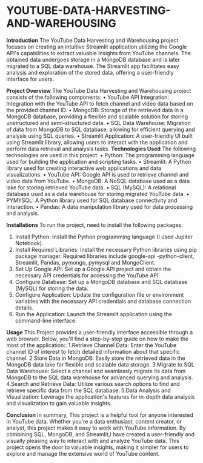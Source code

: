 # YOUTUBE-DATA-HARVESTING-AND-WAREHOUSING
**Introduction**
The YouTube Data Harvesting and Warehousing project focuses on creating an intuitive Streamlit application utilizing the Google API's capabilities to extract valuable insights from YouTube channels. The obtained data undergoes storage in a MongoDB database and is later migrated to a SQL data warehouse. The Streamlit app facilitates easy analysis and exploration of the stored data, offering a user-friendly interface for users.

**Project Overview**
  The YouTube Data Harvesting and Warehousing project consists of the following components:
   •	YouTube API Integration: Integration with the YouTube API to fetch channel and video data based on the provided channel ID.
   •	MongoDB: Storage of the retrieved data in a MongoDB database, providing a flexible and scalable solution for storing unstructured 
      and semi-structured data.
  •	SQL Data Warehouse: Migration of data from MongoDB to SQL database, allowing for efficient querying and analysis using SQL queries.
  •	Streamlit Application: A user-friendly UI built using Streamlit library, allowing users to interact with the application and perform 
    data retrieval and analysis tasks.
**Technologies Used**
The following technologies are used in this project:
  •	Python: The programming language used for building the application and scripting tasks.
  •	Streamlit: A Python library used for creating interactive web applications and data visualizations.
  •	YouTube API: Google API is used to retrieve channel and video data from YouTube.
  •	MongoDB: A NoSQL database used as a data lake for storing retrieved YouTube data.
  •	SQL (MySQL): A relational database used as a data warehouse for storing migrated YouTube data.
  •	PYMYSQL: A Python library used for SQL database connectivity and interaction.
  •	Pandas: A data manipulation library used for data processing and analysis.
  
**Installations**
To run the project, need to install the following packages:
  1.	Install Python: Install the Python programming language (I used Jupiter Notebook).
  2.	Install Required Libraries: Install the necessary Python libraries using pip package manager. Required libraries include google-api 
      -python-client, Streamlit, Pandas, pymongo, pymysql and MongoClient.
  3.	Set Up Google API: Set up a Google API project and obtain the necessary API credentials for accessing the YouTube API.
  4.	Configure Database: Set up a MongoDB database and SQL database (MySQL) for storing the data.
  5.	Configure Application: Update the configuration file or environment variables with the necessary API credentials and database 
      connection details.
  6.	Run the Application: Launch the Streamlit application using the command-line interface.

**Usage**
This Project provides a user-friendly interface accessible through a web browser. Below, you'll find a step-by-step guide on how to make the most of the application::
  1.Retrieve Channel Data:
      Enter the YouTube channel ID of interest to fetch detailed information about that specific channel.
  2.Store Data in MongoDB:
      Easily store the retrieved data in the MongoDB data lake for flexible and scalable data storage.
  3.Migrate to SQL Data Warehouse:
    	Select a channel and seamlessly migrate its data from MongoDB to the SQL data warehouse for advanced querying and analysis.
  4.Search and Retrieve Data:
    	Utilize various search options to find and retrieve specific data from the SQL database.
  5.Data Analysis and Visualization:
    	Leverage the application's features for in-depth data analysis and visualization to gain valuable insights.

**Conclusion**
In summary, This project is a helpful tool for anyone interested in YouTube data. Whether you're a data enthusiast, content creator, or analyst, this project makes it easy to work with YouTube information. By combining SQL, MongoDB, and Streamlit,I have created a user-friendly and visually pleasing way to interact with and analyze YouTube data. This project opens the door to valuable insights, making it simpler for users to explore and manage the extensive world of YouTube content.



